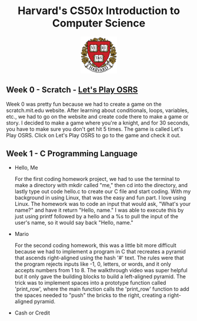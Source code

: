 <h1 align="center">Harvard's CS50x Introduction to Computer Science</h1>

<p align="center">
  <img src="https://raw.githubusercontent.com/WiredCyberKnight/Harvard-CS50x/main/55d26d038ead7aed1d238175d444ce8d.png" alt="Harvard University Logo" width="20%">
</p>

## Week 0 - Scratch - [Let's Play OSRS](https://scratch.mit.edu/projects/1043180671/)

Week 0 was pretty fun because we had to create a game on the scratch.mit.edu website. After learning about conditionals, loops, variables, etc., we had to go on the website and create code there to make a game or story. I decided to make a game where you're a knight, and for 30 seconds, you have to make sure you don't get hit 5 times. The game is called Let's Play OSRS. Click on Let's Play OSRS to go to the game and check it out.

## Week 1 - C Programming Language

- Hello, Me

    For the first coding homework project, we had to use the terminal to make a directory with mkdir called "me," then cd into the directory, and lastly type out code hello.c to create our C file and start coding. With my background in using Linux, that was the easy and fun part. I love using Linux. The homework was to code an input that would ask, "What's your name?" and have it return "Hello, name." I was able to execute this by just using printf followed by a hello and a %s to pull the input of the user's name, so it would say back "Hello, name."

- Mario

    For the second coding homework, this was a little bit more difficult because we had to implement a program in C that recreates a pyramid that ascends right-aligned using the hash '#' text. The rules were that the program rejects inputs like -1, 0, letters, or words, and it only accepts numbers from 1 to 8. The walkthrough video was super helpful but it only gave the building blocks to build a left-aligned pyramid. The trick was to implement spaces into a prototype function called 'print_row', where the main function calls the 'print_row' function to add the spaces needed to "push" the bricks to the right, creating a right-aligned pyramid.
- Cash or Credit
